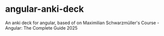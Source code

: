 # angular-anki-deck
An anki deck for angular, based of on Maximilian Schwarzmüller's Course - Angular: The Complete Guide 2025
